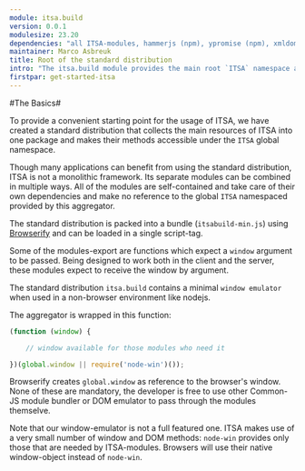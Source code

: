 ```yaml
---
module: itsa.build
version: 0.0.1
modulesize: 23.20
dependencies: "all ITSA-modules, hammerjs (npm), ypromise (npm), xmldom (npm), querystring (npm)"
maintainer: Marco Asbreuk
title: Root of the standard distribution
intro: "The itsa.build module provides the main root `ITSA` namespace and aggregates all the modules that make for the standard distribution of ITSA"
firstpar: get-started-itsa
---
```

#The Basics#

To provide a convenient starting point for the usage of ITSA, we have created a standard distribution that collects the main resources of ITSA into one package and makes their methods accessible under the `ITSA` global namespace.

Though many applications can benefit from using the standard distribution, ITSA is not a monolithic framework.  Its separate modules can be combined in multiple ways. All of the modules are self-contained and take care of their own dependencies and make no reference to the global `ITSA` namespaced provided by this aggregator.

The standard distribution is packed into a bundle (`itsabuild-min.js`) using [Browserify](http://browserify.org/) and can be loaded in a single script-tag.

Some of the modules-export are functions which expect a `window` argument to be passed. Being designed to work both in the client and the server, these modules expect to receive the window by argument.

The standard distribution `itsa.build` contains a minimal `window emulator` when used in a non-browser environment like nodejs.

The aggregator is wrapped in this function:

```js
(function (window) {

    // window available for those modules who need it

})(global.window || require('node-win')());
```

Browserify creates `global.window` as reference to the browser's window. None of these are mandatory, the developer is free to use other Common-JS module bundler or DOM emulator to pass through the modules themselve.

Note that our window-emulator is not a full featured one. ITSA makes use of a very small number of window and DOM methods: `node-win` provides only those that are needed by ITSA-modules. Browsers will use their native window-object instead of `node-win`.